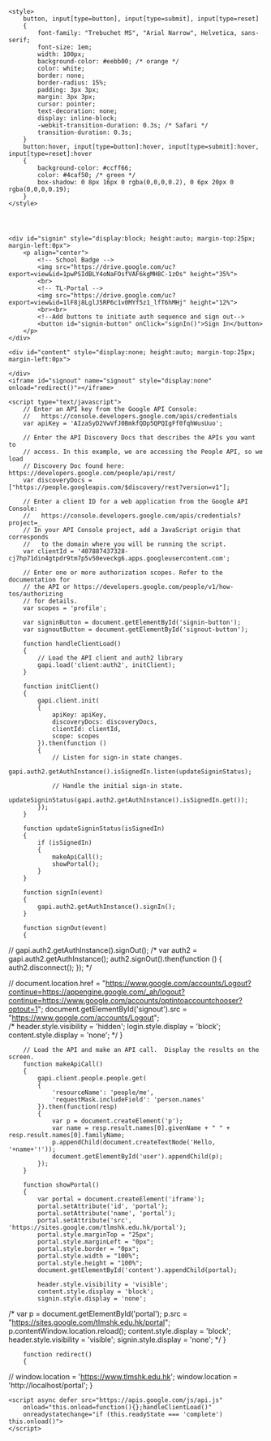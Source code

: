 <html>
<head>
    <title>TL-Portal</title>
    <meta charset='utf-8' />

	<style>    
		button, input[type=button], input[type=submit], input[type=reset]
		{
			font-family: "Trebuchet MS", "Arial Narrow", Helvetica, sans-serif;
			font-size: 1em;
			width: 100px;
			background-color: #eebb00; /* orange */
			color: white;
			border: none;
			border-radius: 15%;
			padding: 3px 3px;
			margin: 3px 3px;
			cursor: pointer;
			text-decoration: none;
			display: inline-block;
			-webkit-transition-duration: 0.3s; /* Safari */
			transition-duration: 0.3s;
		}
		button:hover, input[type=button]:hover, input[type=submit]:hover, input[type=reset]:hover
		{
			background-color: #ccff66;
			color: #4caf50; /* green */
			box-shadow: 0 8px 16px 0 rgba(0,0,0,0.2), 0 6px 20px 0 rgba(0,0,0,0.19);
		}
	</style>

</head>
<body>
	<div id="header" style="visibility:hidden; height:25px; margin-top:0px; margin-left:0px">
        <table width="100%" border="0">
            <tr>
                <td width="44%" align="right">
                	<font face="Arial" size="2">
                        <div id="user"></div>
					</font>
                </td>
                <td width="12%" align="center">
                	<a href="https://sites.google.com/tlmshk.edu.hk/portal" border="0" alt="TL-Portal" target="portal">
                    	<img src="https://drive.google.com/uc?export=view&id=11eLQdbP-AUW8jHxRF9qgTrSU2gTJeX22" width="140" height="30">
					</a>
				</td>
                <td width="44%">
                    <button id="signout-button" onClick="signOut()">Sign Out</button>
                </td>
            </tr>
        </table>
	</div>
	
    <div id="signin" style="display:block; height:auto; margin-top:25px; margin-left:0px">
        <p align="center">
        	<!-- School Badge -->
            <img src="https://drive.google.com/uc?export=view&id=1pwPSIdBLY4oNaFOsfVAF6kgMH8C-1zOs" height="35%">
            <br>
        	<!-- TL-Portal -->
        	<img src="https://drive.google.com/uc?export=view&id=1lF8j8LglJ5RP6c1v0MYf5z1_lfT6hMHj" height="12%">
            <br><br>
            <!--Add buttons to initiate auth sequence and sign out-->
            <button id="signin-button" onClick="signIn()">Sign In</button>
        </p>
	</div>
    
    <div id="content" style="display:none; height:auto; margin-top:25px; margin-left:0px">
<!--	
        <iframe 
        	id="portal" 
            name="portal" 
            title="TL-Portal" 
            style="border:0px; width:100%; height:100%; margin-top:0px; margin-left:0px">
        </iframe>
-->    
	</div>
    <iframe id="signout" name="signout" style="display:none" onload="redirect()"></iframe>
    
    <script type="text/javascript">
		// Enter an API key from the Google API Console:
		//   https://console.developers.google.com/apis/credentials
		var apiKey = 'AIzaSyD2VwVfJ0BmkfQDp5QPQIgFf0fqhWusUuo';
		
		// Enter the API Discovery Docs that describes the APIs you want to
		// access. In this example, we are accessing the People API, so we load
		// Discovery Doc found here: https://developers.google.com/people/api/rest/
		var discoveryDocs = ["https://people.googleapis.com/$discovery/rest?version=v1"];
		
		// Enter a client ID for a web application from the Google API Console:
		//   https://console.developers.google.com/apis/credentials?project=_
		// In your API Console project, add a JavaScript origin that corresponds
		//   to the domain where you will be running the script.
		var clientId = '407887437328-cj7hp71din4gtpdr9tm7p5v50eveckg6.apps.googleusercontent.com';
		
		// Enter one or more authorization scopes. Refer to the documentation for
		// the API or https://developers.google.com/people/v1/how-tos/authorizing
		// for details.
		var scopes = 'profile';
		
		var signinButton = document.getElementById('signin-button');
		var signoutButton = document.getElementById('signout-button');
		
		function handleClientLoad() 
		{
			// Load the API client and auth2 library
			gapi.load('client:auth2', initClient);
		}
		
		function initClient() 
		{
			gapi.client.init(
			{
				apiKey: apiKey,
				discoveryDocs: discoveryDocs,
				clientId: clientId,
				scope: scopes
			}).then(function () 
			{
				// Listen for sign-in state changes.
				gapi.auth2.getAuthInstance().isSignedIn.listen(updateSigninStatus);
				
				// Handle the initial sign-in state.
				updateSigninStatus(gapi.auth2.getAuthInstance().isSignedIn.get());
			});
		}
		
		function updateSigninStatus(isSignedIn) 
		{
			if (isSignedIn) 
			{
				makeApiCall();
				showPortal();
			} 
		}
		
		function signIn(event) 
		{
			gapi.auth2.getAuthInstance().signIn();
		}
		
		function signOut(event) 
		{	
//			gapi.auth2.getAuthInstance().signOut();
/*
			var auth2 = gapi.auth2.getAuthInstance();
			auth2.signOut().then(function ()
			{
				auth2.disconnect();
			});
*/

//			document.location.href = "https://www.google.com/accounts/Logout?continue=https://appengine.google.com/_ah/logout?continue=https://www.google.com/accounts/optintoaccountchooser?optout=1";
			document.getElementById('signout').src = "https://www.google.com/accounts/Logout";			
/*
			header.style.visibility = 'hidden';
			login.style.display = 'block';
			content.style.display = 'none';	
*/
		}

		// Load the API and make an API call.  Display the results on the screen.
		function makeApiCall() 
		{
			gapi.client.people.people.get(
			{
				'resourceName': 'people/me',
				'requestMask.includeField': 'person.names'
			}).then(function(resp) 
			{
				var p = document.createElement('p');
				var name = resp.result.names[0].givenName + " " + resp.result.names[0].familyName;
				p.appendChild(document.createTextNode('Hello, '+name+'!'));
				document.getElementById('user').appendChild(p);
			});
		}
		
		function showPortal() 
		{
			var portal = document.createElement('iframe');
			portal.setAttribute('id', 'portal');
			portal.setAttribute('name', 'portal');
			portal.setAttribute('src', 'https://sites.google.com/tlmshk.edu.hk/portal');
			portal.style.marginTop = "25px";
			portal.style.marginLeft = "0px";
			portal.style.border = "0px";
			portal.style.width = "100%";
			portal.style.height = "100%";
			document.getElementById('content').appendChild(portal);

			header.style.visibility = 'visible';
			content.style.display = 'block';
			signin.style.display = 'none';

/*
			var p = document.getElementById('portal');
			p.src = "https://sites.google.com/tlmshk.edu.hk/portal";
			p.contentWindow.location.reload();
			content.style.display = 'block';
			header.style.visibility = 'visible';
			signin.style.display = 'none';
*/
		}
		
		function redirect()
		{
//			window.location = 'https://www.tlmshk.edu.hk';
			window.location = 'http://localhost/portal';
		}
	</script>
    
    <script async defer src="https://apis.google.com/js/api.js" 
        onload="this.onload=function(){};handleClientLoad()" 
        onreadystatechange="if (this.readyState === 'complete') this.onload()">
    </script>
</body>
</html>
